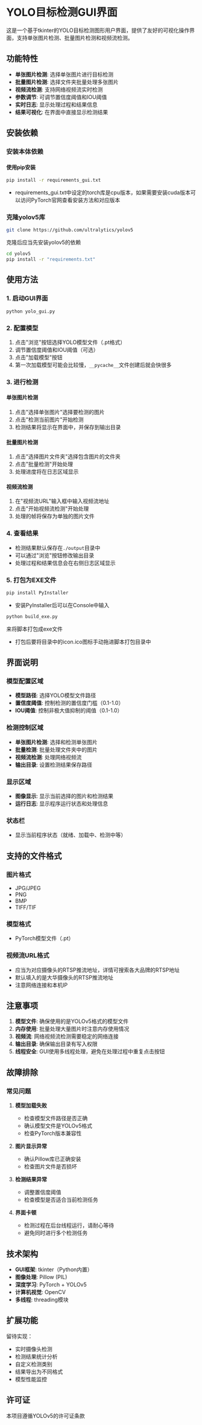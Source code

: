 # YOLO目标检测GUI界面

这是一个基于tkinter的YOLO目标检测图形用户界面，提供了友好的可视化操作界面，支持单张图片检测、批量图片检测和视频流检测。

## 功能特性

- **单张图片检测**: 选择单张图片进行目标检测
- **批量图片检测**: 选择文件夹批量处理多张图片
- **视频流检测**: 支持网络视频流实时检测
- **参数调节**: 可调节置信度阈值和IOU阈值
- **实时日志**: 显示处理过程和结果信息
- **结果可视化**: 在界面中直接显示检测结果

## 安装依赖

### 安装本体依赖
#### 使用pip安装

```bash
pip install -r requirements_gui.txt
```
- requirements_gui.txt中设定的torch库是cpu版本，如果需要安装cuda版本可以访问PyTorch官网查看安装方法和对应版本

### 克隆yolov5库
```bash
git clone https://github.com/ultralytics/yolov5
```

克隆后应当先安装yolov5的依赖
```bash
cd yolov5
pip install -r "requirements.txt"
```

## 使用方法

### 1. 启动GUI界面

```bash
python yolo_gui.py
```

### 2. 配置模型

1. 点击"浏览"按钮选择YOLO模型文件（.pt格式）
2. 调节置信度阈值和IOU阈值（可选）
3. 点击"加载模型"按钮
4. 第一次加载模型可能会比较慢，`__pycache__`文件创建后就会快很多

### 3. 进行检测

#### 单张图片检测
1. 点击"选择单张图片"选择要检测的图片
2. 点击"检测当前图片"开始检测
3. 检测结果将显示在界面中，并保存到输出目录

#### 批量图片检测
1. 点击"选择图片文件夹"选择包含图片的文件夹
2. 点击"批量检测"开始处理
3. 处理进度将在日志区域显示

#### 视频流检测
1. 在"视频流URL"输入框中输入视频流地址
2. 点击"开始视频流检测"开始处理
3. 处理的帧将保存为单独的图片文件

### 4. 查看结果

- 检测结果默认保存在`./output`目录中
- 可以通过"浏览"按钮修改输出目录
- 处理过程和结果信息会在右侧日志区域显示

### 5. 打包为EXE文件
```cmd
pip install PyInstaller
```

- 安装PyInstaller后可以在Console中输入
```cmd
python build_exe.py
```

来将脚本打包成exe文件
- 打包后要将目录中的icon.ico图标手动拖进脚本打包目录中

## 界面说明

### 模型配置区域
- **模型路径**: 选择YOLO模型文件路径
- **置信度阈值**: 控制检测的置信度门槛（0.1-1.0）
- **IOU阈值**: 控制非极大值抑制的阈值（0.1-1.0）

### 检测控制区域
- **单张图片检测**: 选择和检测单张图片
- **批量检测**: 批量处理文件夹中的图片
- **视频流检测**: 处理网络视频流
- **输出目录**: 设置检测结果保存路径

### 显示区域
- **图像显示**: 显示当前选择的图片和检测结果
- **运行日志**: 显示程序运行状态和处理信息

### 状态栏
- 显示当前程序状态（就绪、加载中、检测中等）

## 支持的文件格式

### 图片格式
- JPG/JPEG
- PNG
- BMP
- TIFF/TIF

### 模型格式
- PyTorch模型文件（.pt）

### 视频流URL格式
- 应当为对应摄像头的RTSP推流地址，详情可搜索各大品牌的RTSP地址
- 默认填入的是大华摄像头的RTSP推流地址
- 注意网络连接和本机IP

## 注意事项

1. **模型文件**: 确保使用的是YOLOv5格式的模型文件
2. **内存使用**: 批量处理大量图片时注意内存使用情况
3. **视频流**: 网络视频流检测需要稳定的网络连接
4. **输出目录**: 确保输出目录有写入权限
5. **线程安全**: GUI使用多线程处理，避免在处理过程中重复点击按钮

## 故障排除

### 常见问题

1. **模型加载失败**
   - 检查模型文件路径是否正确
   - 确认模型文件是YOLOv5格式
   - 检查PyTorch版本兼容性

2. **图片显示异常**
   - 确认Pillow库已正确安装
   - 检查图片文件是否损坏

3. **检测结果异常**
   - 调整置信度阈值
   - 检查模型是否适合当前检测任务

4. **界面卡顿**
   - 检测过程在后台线程运行，请耐心等待
   - 避免同时进行多个检测任务

## 技术架构

- **GUI框架**: tkinter（Python内置）
- **图像处理**: Pillow (PIL)
- **深度学习**: PyTorch + YOLOv5
- **计算机视觉**: OpenCV
- **多线程**: threading模块

## 扩展功能

留待实现：
- 实时摄像头检测
- 检测结果统计分析
- 自定义检测类别
- 结果导出为不同格式
- 模型性能监控

## 许可证

本项目遵循YOLOv5的许可证条款
